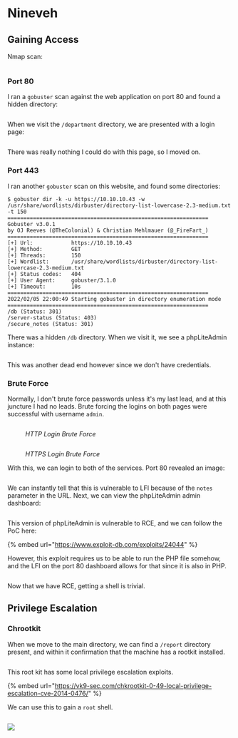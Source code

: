 # Nineveh

## Gaining Access

Nmap scan:

<figure><img src="../../../.gitbook/assets/image (2805).png" alt=""><figcaption></figcaption></figure>

### Port 80

I ran a `gobuster` scan against the web application on port 80 and found a hidden directory:

<figure><img src="../../../.gitbook/assets/image (2531).png" alt=""><figcaption></figcaption></figure>

When we visit the `/department` directory, we are presented with a login page:

<figure><img src="../../../.gitbook/assets/image (1910).png" alt=""><figcaption></figcaption></figure>

There was really nothing I could do with this page, so I moved on.

### Port 443

I ran another `gobuster` scan on this website, and found some directories:

```
$ gobuster dir -k -u https://10.10.10.43 -w /usr/share/wordlists/dirbuster/directory-list-lowercase-2.3-medium.txt -t 150
===============================================================
Gobuster v3.0.1
by OJ Reeves (@TheColonial) & Christian Mehlmauer (@_FireFart_)
===============================================================
[+] Url:            https://10.10.10.43
[+] Method:         GET
[+] Threads:        150
[+] Wordlist:       /usr/share/wordlists/dirbuster/directory-list-lowercase-2.3-medium.txt
[+] Status codes:   404
[+] User Agent:     gobuster/3.1.0
[+] Timeout:        10s
===============================================================
2022/02/05 22:00:49 Starting gobuster in directory enumeration mode
===============================================================
/db (Status: 301)
/server-status (Status: 403)
/secure_notes (Status: 301)
```

There was a hidden `/db` directory. When we visit it, we see a phpLiteAdmin instance:

<figure><img src="../../../.gitbook/assets/image (3533).png" alt=""><figcaption></figcaption></figure>

This was another dead end however since we don't have credentials.

### Brute Force

Normally, I don't brute force passwords unless it's my last lead, and at this juncture I had no leads. Brute forcing the logins on both pages were successful with username `admin`.&#x20;

<figure><img src="../../../.gitbook/assets/image (3171).png" alt=""><figcaption><p><em>HTTP Login Brute Force</em></p></figcaption></figure>

<figure><img src="../../../.gitbook/assets/image (1280).png" alt=""><figcaption><p><em>HTTPS Login Brute Force</em></p></figcaption></figure>

With this, we can login to both of the services. Port 80 revealed an image:

<figure><img src="../../../.gitbook/assets/image (1712).png" alt=""><figcaption></figcaption></figure>

We can instantly tell that this is vulnerable to LFI because of the `notes` parameter in the URL. Next, we can view the phpLiteAdmin admin dashboard:

<figure><img src="../../../.gitbook/assets/image (3238).png" alt=""><figcaption></figcaption></figure>

This version of phpLiteAdmin is vulnerable to RCE, and we can follow the PoC here:

{% embed url="https://www.exploit-db.com/exploits/24044" %}

However, this exploit requires us to be able to run the PHP file somehow, and the LFI on the port 80 dashboard allows for that since it is also in PHP.

<figure><img src="../../../.gitbook/assets/image (3702).png" alt=""><figcaption></figcaption></figure>

Now that we have RCE, getting a shell is trivial.&#x20;

## Privilege Escalation

### Chrootkit

When we move to the main directory, we can find a `/report` directory present, and within it confirmation that the machine has a rootkit installed.

<figure><img src="../../../.gitbook/assets/image (1702).png" alt=""><figcaption></figcaption></figure>

This root kit has some local privilege escalation exploits.&#x20;

{% embed url="https://vk9-sec.com/chkrootkit-0-49-local-privilege-escalation-cve-2014-0476/" %}

We can use this to gain a `root` shell.

<figure><img src="../../../.gitbook/assets/image (1890).png" alt=""><figcaption></figcaption></figure>

![](<../../../.gitbook/assets/image (217).png>)

